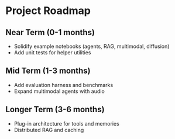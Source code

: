 # Project Roadmap

## Near Term (0-1 months)
- Solidify example notebooks (agents, RAG, multimodal, diffusion)
- Add unit tests for helper utilities

## Mid Term (1-3 months)
- Add evaluation harness and benchmarks
- Expand multimodal agents with audio

## Longer Term (3-6 months)
- Plug-in architecture for tools and memories
- Distributed RAG and caching
